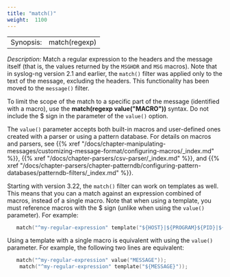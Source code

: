 ```yaml
---
title: "match()"
weight:  1100
---
```

<!-- DISCLAIMER: This file is based on the syslog-ng Open Source Edition documentation https://github.com/balabit/syslog-ng-ose-guides/commit/2f4a52ee61d1ea9ad27cb4f3168b95408fddfdf2 and is used under the terms of The syslog-ng Open Source Edition Documentation License. The file has been modified by Axoflow. -->

|           |                                                                                 |
| --------- | ------------------------------------------------------------------------------- |
| Synopsis: | match(regexp) | match(regexp value("MACRO")) | match(regexp template("MACROS")) |

*Description:* Match a regular expression to the headers and the message itself (that is, the values returned by the `MSGHDR` and `MSG` macros). Note that in syslog-ng version 2.1 and earlier, the `match()` filter was applied only to the text of the message, excluding the headers. This functionality has been moved to the `message()` filter.

To limit the scope of the match to a specific part of the message (identified with a macro), use the **match(regexp value("MACRO"))** syntax. Do not include the $ sign in the parameter of the `value()` option.

The `value()` parameter accepts both built-in macros and user-defined ones created with a parser or using a pattern database. For details on macros and parsers, see {{% xref "/docs/chapter-manipulating-messages/customizing-message-format/configuring-macros/_index.md" %}}, {{% xref "/docs/chapter-parsers/csv-parser/_index.md" %}}, and {{% xref "/docs/chapter-parsers/chapter-patterndb/configuring-pattern-databases/patterndb-filters/_index.md" %}}.

Starting with version 3.22, the `match()` filter can work on templates as well. This means that you can a match against an expression combined of macros, instead of a single macro. Note that when using a template, you must reference macros with the $ sign (unlike when using the `value()` parameter). For example:

```c
   match("^my-regular-expression" template("${HOST}|${PROGRAM}${PID}|${MESSAGE}"));

```

Using a template with a single macro is equivalent with using the `value()` parameter. For example, the following two lines are equivalent:

```c
   match("^my-regular-expression" value("MESSAGE"));
    match("^my-regular-expression" template("${MESSAGE}"));

```
